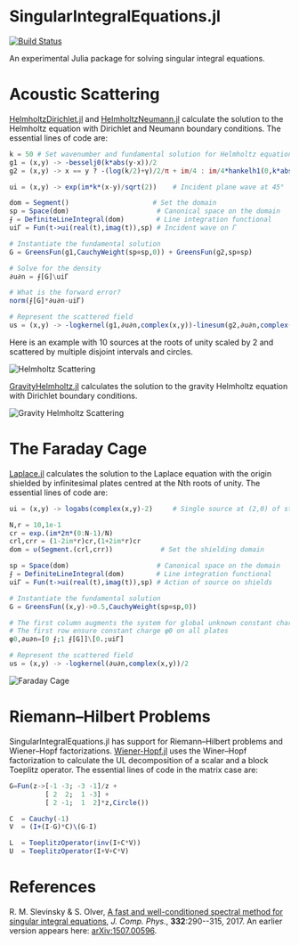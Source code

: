 # SingularIntegralEquations.jl

[![Build Status](https://travis-ci.org/JuliaApproximation/SingularIntegralEquations.jl.svg?branch=master)](https://travis-ci.org/JuliaApproximation/SingularIntegralEquations.jl)

An experimental Julia package for solving singular integral equations.


# Acoustic Scattering

[HelmholtzDirichlet.jl](https://github.com/JuliaApproximation/SingularIntegralEquations.jl/blob/master/examples/HelmholtzDirichlet.jl) and [HelmholtzNeumann.jl](https://github.com/JuliaApproximation/SingularIntegralEquations.jl/blob/master/examples/HelmholtzNeumann.jl) calculate the solution to the Helmholtz equation with Dirichlet and Neumann boundary conditions. The essential lines of code are:

```julia
k = 50 # Set wavenumber and fundamental solution for Helmholtz equation
g1 = (x,y) -> -besselj0(k*abs(y-x))/2
g2 = (x,y) -> x == y ? -(log(k/2)+γ)/2/π + im/4 : im/4*hankelh1(0,k*abs(y-x)) - g1(x,y).*logabs(y-x)/π

ui = (x,y) -> exp(im*k*(x-y)/sqrt(2))    # Incident plane wave at 45°

dom = Segment()                     # Set the domain
sp = Space(dom)                      # Canonical space on the domain
⨍ = DefiniteLineIntegral(dom)        # Line integration functional
uiΓ = Fun(t->ui(real(t),imag(t)),sp) # Incident wave on Γ

# Instantiate the fundamental solution
G = GreensFun(g1,CauchyWeight(sp⊗sp,0)) + GreensFun(g2,sp⊗sp)

# Solve for the density
∂u∂n = ⨍[G]\uiΓ

# What is the forward error?
norm(⨍[G]*∂u∂n-uiΓ)

# Represent the scattered field
us = (x,y) -> -logkernel(g1,∂u∂n,complex(x,y))-linesum(g2,∂u∂n,complex(x,y))
```

Here is an example with 10 sources at the roots of unity scaled by 2 and scattered by multiple disjoint intervals and circles.

![Helmholtz Scattering](https://github.com/JuliaApproximation/SingularIntegralEquations.jl/raw/master/images/Helmholtz.gif)

[GravityHelmholtz.jl](https://github.com/JuliaApproximation/SingularIntegralEquations.jl/blob/master/examples/GravityHelmholtz.jl) calculates the solution to the gravity Helmholtz equation with Dirichlet boundary conditions.

![Gravity Helmholtz Scattering](https://github.com/JuliaApproximation/SingularIntegralEquations.jl/raw/master/images/GravityHelmholtz.gif)


# The Faraday Cage

[Laplace.jl](https://github.com/JuliaApproximation/SingularIntegralEquations.jl/blob/master/examples/Laplace.jl) calculates the solution to the Laplace equation with the origin shielded by infinitesimal plates centred at the Nth roots of unity. The essential lines of code are:

```julia
ui = (x,y) -> logabs(complex(x,y)-2)     # Single source at (2,0) of strength 2π

N,r = 10,1e-1
cr = exp.(im*2π*(0:N-1)/N)
crl,crr = (1-2im*r)cr,(1+2im*r)cr
dom = ∪(Segment.(crl,crr))            # Set the shielding domain

sp = Space(dom)                      # Canonical space on the domain
⨍ = DefiniteLineIntegral(dom)        # Line integration functional
uiΓ = Fun(t->ui(real(t),imag(t)),sp) # Action of source on shields

# Instantiate the fundamental solution
G = GreensFun((x,y)->0.5,CauchyWeight(sp⊗sp,0))

# The first column augments the system for global unknown constant charge φ0
# The first row ensure constant charge φ0 on all plates
φ0,∂u∂n=[0 ⨍;1 ⨍[G]]\[0.;uiΓ]

# Represent the scattered field
us = (x,y) -> -logkernel(∂u∂n,complex(x,y))/2
```

![Faraday Cage](https://github.com/JuliaApproximation/SingularIntegralEquations.jl/raw/master/images/FaradayCage.png)


# Riemann–Hilbert Problems

SingularIntegralEquations.jl has support for Riemann–Hilbert problems and Wiener–Hopf factorizations.  [Wiener-Hopf.jl](https://github.com/JuliaApproximation/SingularIntegralEquations.jl/blob/master/examples/Wiener-Hopf.jl) uses the Winer–Hopf factorization to calculate the UL decomposition of a scalar and a block Toeplitz operator.  The essential lines of code in the matrix case are:

```julia
G=Fun(z->[-1 -3; -3 -1]/z +
         [ 2  2;  1 -3] +
         [ 2 -1;  1  2]*z,Circle())

C  = Cauchy(-1)
V  = (I+(I-G)*C)\(G-I)

L  = ToeplitzOperator(inv(I+C*V))
U  = ToeplitzOperator(I+V+C*V)
```

# References

R. M. Slevinsky & S. Olver, <a href="http://dx.doi.org/10.1016/j.jcp.2016.12.009">A fast and well-conditioned spectral method for singular integral equations</a>, *J. Comp. Phys.*, **332**:290--315, 2017.
    An earlier version appears here: <a href="http://arxiv.org/abs/1507.00596">arXiv:1507.00596</a>.
